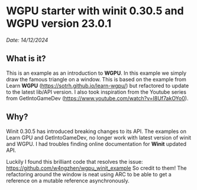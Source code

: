 # **WGPU starter with winit 0.30.5 and WGPU version 23.0.1**

_Date: 14/12/2024_

## **What is it?**

This is an example as an introduction to **WGPU**. In this example we simply draw the famous triangle on a window.
This is based on the example from Learn **WGPU** (https://sotrh.github.io/learn-wgpu/) but refactored to update to the latest lib/API version.
I also took inspiration from the Youtube series from GetIntoGameDev  (https://www.youtube.com/watch?v=I8Uf7akOYo0).

## Why?

Winit 0.30.5 has introduced breaking changes to its API. The examples on Learn GPU and GetIntoGameDev, no longer work with latest version of winit and WGPU.
I had troubles finding online documentation for **Winit** updated API.

Luckily I found this brilliant code that resolves the issue:
https://github.com/w4ngzhen/wgpu_winit_example
So credit to them!
The refactoring around the window is neat using ARC to be able to get a reference on a mutable reference asynchronously.


